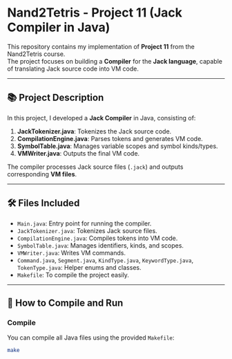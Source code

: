# Nand2Tetris - Project 11 (Jack Compiler in Java)

This repository contains my implementation of **Project 11** from the Nand2Tetris course.  
The project focuses on building a **Compiler** for the **Jack language**, capable of translating Jack source code into VM code.

---

## 📚 Project Description
In this project, I developed a **Jack Compiler** in Java, consisting of:
1. **JackTokenizer.java**: Tokenizes the Jack source code.
2. **CompilationEngine.java**: Parses tokens and generates VM code.
3. **SymbolTable.java**: Manages variable scopes and symbol kinds/types.
4. **VMWriter.java**: Outputs the final VM code.

The compiler processes Jack source files (`.jack`) and outputs corresponding **VM files**.

---

## 🛠️ Files Included
- `Main.java`: Entry point for running the compiler.
- `JackTokenizer.java`: Tokenizes Jack source files.
- `CompilationEngine.java`: Compiles tokens into VM code.
- `SymbolTable.java`: Manages identifiers, kinds, and scopes.
- `VMWriter.java`: Writes VM commands.
- `Command.java`, `Segment.java`, `KindType.java`, `KeywordType.java`, `TokenType.java`: Helper enums and classes.
- `Makefile`: To compile the project easily.

---

## 🚀 How to Compile and Run
### Compile
You can compile all Java files using the provided `Makefile`:
```bash
make
